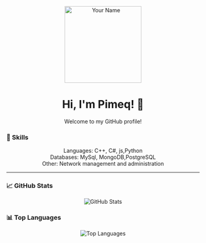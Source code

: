 <p align="center">
  <img src="https://github.com/Pimeq.png" alt="Your Name" width="200px">
</p>

<h1 align="center">Hi, I'm Pimeq! 👋</h1>

<p align="center">
  Welcome to my GitHub profile!
</p>

<h3>🚀 Skills</h3>

<p align="center">
  Languages: C++, C#, js,Python <br/>
  Databases: MySql, MongoDB,PostgreSQL <br/>
  Other: Network management and administration <br/>
</p>

---

<h3>📈 GitHub Stats</h3>

<p align="center">
  <img src="https://github-readme-stats.vercel.app/api?username=Pimeq&show_icons=true&theme=dark" alt="GitHub Stats">
</p>

<h3>📊 Top Languages</h3>

<p align="center">
  <img src="https://github-readme-stats.vercel.app/api/top-langs/?username=Pimeq&layout=compact&theme=dark" alt="Top Languages">
</p>
